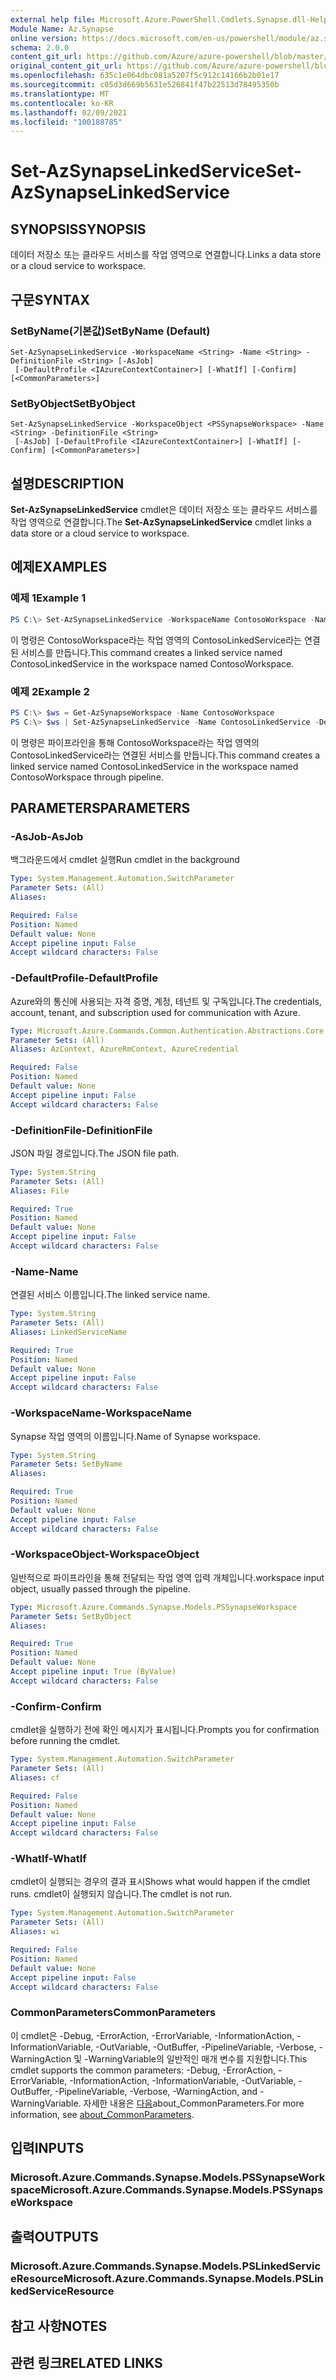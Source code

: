 ```yaml
---
external help file: Microsoft.Azure.PowerShell.Cmdlets.Synapse.dll-Help.xml
Module Name: Az.Synapse
online version: https://docs.microsoft.com/en-us/powershell/module/az.synapse/set-azsynapselinkedservice
schema: 2.0.0
content_git_url: https://github.com/Azure/azure-powershell/blob/master/src/Synapse/Synapse/help/Set-AzSynapseLinkedService.md
original_content_git_url: https://github.com/Azure/azure-powershell/blob/master/src/Synapse/Synapse/help/Set-AzSynapseLinkedService.md
ms.openlocfilehash: 635c1e064dbc081a5207f5c912c14166b2b01e17
ms.sourcegitcommit: c05d3d669b5631e526841f47b22513d78495350b
ms.translationtype: MT
ms.contentlocale: ko-KR
ms.lasthandoff: 02/09/2021
ms.locfileid: "100188785"
---
```

# <span data-ttu-id="a9cc5-101">Set-AzSynapseLinkedService</span><span class="sxs-lookup"><span data-stu-id="a9cc5-101">Set-AzSynapseLinkedService</span></span>

## <span data-ttu-id="a9cc5-102">SYNOPSIS</span><span class="sxs-lookup"><span data-stu-id="a9cc5-102">SYNOPSIS</span></span>
<span data-ttu-id="a9cc5-103">데이터 저장소 또는 클라우드 서비스를 작업 영역으로 연결합니다.</span><span class="sxs-lookup"><span data-stu-id="a9cc5-103">Links a data store or a cloud service to workspace.</span></span>

## <span data-ttu-id="a9cc5-104">구문</span><span class="sxs-lookup"><span data-stu-id="a9cc5-104">SYNTAX</span></span>

### <span data-ttu-id="a9cc5-105">SetByName(기본값)</span><span class="sxs-lookup"><span data-stu-id="a9cc5-105">SetByName (Default)</span></span>
```
Set-AzSynapseLinkedService -WorkspaceName <String> -Name <String> -DefinitionFile <String> [-AsJob]
 [-DefaultProfile <IAzureContextContainer>] [-WhatIf] [-Confirm] [<CommonParameters>]
```

### <span data-ttu-id="a9cc5-106">SetByObject</span><span class="sxs-lookup"><span data-stu-id="a9cc5-106">SetByObject</span></span>
```
Set-AzSynapseLinkedService -WorkspaceObject <PSSynapseWorkspace> -Name <String> -DefinitionFile <String>
 [-AsJob] [-DefaultProfile <IAzureContextContainer>] [-WhatIf] [-Confirm] [<CommonParameters>]
```

## <span data-ttu-id="a9cc5-107">설명</span><span class="sxs-lookup"><span data-stu-id="a9cc5-107">DESCRIPTION</span></span>
<span data-ttu-id="a9cc5-108">**Set-AzSynapseLinkedService** cmdlet은 데이터 저장소 또는 클라우드 서비스를 작업 영역으로 연결합니다.</span><span class="sxs-lookup"><span data-stu-id="a9cc5-108">The **Set-AzSynapseLinkedService** cmdlet links a data store or a cloud service to workspace.</span></span>

## <span data-ttu-id="a9cc5-109">예제</span><span class="sxs-lookup"><span data-stu-id="a9cc5-109">EXAMPLES</span></span>

### <span data-ttu-id="a9cc5-110">예제 1</span><span class="sxs-lookup"><span data-stu-id="a9cc5-110">Example 1</span></span>
```powershell
PS C:\> Set-AzSynapseLinkedService -WorkspaceName ContosoWorkspace -Name ContosoLinkedService -DefinitionFile "C:\\samples\\LinkedService.json"
```

<span data-ttu-id="a9cc5-111">이 명령은 ContosoWorkspace라는 작업 영역의 ContosoLinkedService라는 연결된 서비스를 만듭니다.</span><span class="sxs-lookup"><span data-stu-id="a9cc5-111">This command creates a linked service named ContosoLinkedService in the workspace named ContosoWorkspace.</span></span>

### <span data-ttu-id="a9cc5-112">예제 2</span><span class="sxs-lookup"><span data-stu-id="a9cc5-112">Example 2</span></span>
```powershell
PS C:\> $ws = Get-AzSynapseWorkspace -Name ContosoWorkspace
PS C:\> $ws | Set-AzSynapseLinkedService -Name ContosoLinkedService -DefinitionFile "C:\\samples\\LinkedService.json"
```

<span data-ttu-id="a9cc5-113">이 명령은 파이프라인을 통해 ContosoWorkspace라는 작업 영역의 ContosoLinkedService라는 연결된 서비스를 만듭니다.</span><span class="sxs-lookup"><span data-stu-id="a9cc5-113">This command creates a linked service named ContosoLinkedService in the workspace named ContosoWorkspace through pipeline.</span></span>

## <span data-ttu-id="a9cc5-114">PARAMETERS</span><span class="sxs-lookup"><span data-stu-id="a9cc5-114">PARAMETERS</span></span>

### <span data-ttu-id="a9cc5-115">-AsJob</span><span class="sxs-lookup"><span data-stu-id="a9cc5-115">-AsJob</span></span>
<span data-ttu-id="a9cc5-116">백그라운드에서 cmdlet 실행</span><span class="sxs-lookup"><span data-stu-id="a9cc5-116">Run cmdlet in the background</span></span>

```yaml
Type: System.Management.Automation.SwitchParameter
Parameter Sets: (All)
Aliases:

Required: False
Position: Named
Default value: None
Accept pipeline input: False
Accept wildcard characters: False
```

### <span data-ttu-id="a9cc5-117">-DefaultProfile</span><span class="sxs-lookup"><span data-stu-id="a9cc5-117">-DefaultProfile</span></span>
<span data-ttu-id="a9cc5-118">Azure와의 통신에 사용되는 자격 증명, 계정, 테넌트 및 구독입니다.</span><span class="sxs-lookup"><span data-stu-id="a9cc5-118">The credentials, account, tenant, and subscription used for communication with Azure.</span></span>

```yaml
Type: Microsoft.Azure.Commands.Common.Authentication.Abstractions.Core.IAzureContextContainer
Parameter Sets: (All)
Aliases: AzContext, AzureRmContext, AzureCredential

Required: False
Position: Named
Default value: None
Accept pipeline input: False
Accept wildcard characters: False
```

### <span data-ttu-id="a9cc5-119">-DefinitionFile</span><span class="sxs-lookup"><span data-stu-id="a9cc5-119">-DefinitionFile</span></span>
<span data-ttu-id="a9cc5-120">JSON 파일 경로입니다.</span><span class="sxs-lookup"><span data-stu-id="a9cc5-120">The JSON file path.</span></span>

```yaml
Type: System.String
Parameter Sets: (All)
Aliases: File

Required: True
Position: Named
Default value: None
Accept pipeline input: False
Accept wildcard characters: False
```

### <span data-ttu-id="a9cc5-121">-Name</span><span class="sxs-lookup"><span data-stu-id="a9cc5-121">-Name</span></span>
<span data-ttu-id="a9cc5-122">연결된 서비스 이름입니다.</span><span class="sxs-lookup"><span data-stu-id="a9cc5-122">The linked service name.</span></span>

```yaml
Type: System.String
Parameter Sets: (All)
Aliases: LinkedServiceName

Required: True
Position: Named
Default value: None
Accept pipeline input: False
Accept wildcard characters: False
```

### <span data-ttu-id="a9cc5-123">-WorkspaceName</span><span class="sxs-lookup"><span data-stu-id="a9cc5-123">-WorkspaceName</span></span>
<span data-ttu-id="a9cc5-124">Synapse 작업 영역의 이름입니다.</span><span class="sxs-lookup"><span data-stu-id="a9cc5-124">Name of Synapse workspace.</span></span>

```yaml
Type: System.String
Parameter Sets: SetByName
Aliases:

Required: True
Position: Named
Default value: None
Accept pipeline input: False
Accept wildcard characters: False
```

### <span data-ttu-id="a9cc5-125">-WorkspaceObject</span><span class="sxs-lookup"><span data-stu-id="a9cc5-125">-WorkspaceObject</span></span>
<span data-ttu-id="a9cc5-126">일반적으로 파이프라인을 통해 전달되는 작업 영역 입력 개체입니다.</span><span class="sxs-lookup"><span data-stu-id="a9cc5-126">workspace input object, usually passed through the pipeline.</span></span>

```yaml
Type: Microsoft.Azure.Commands.Synapse.Models.PSSynapseWorkspace
Parameter Sets: SetByObject
Aliases:

Required: True
Position: Named
Default value: None
Accept pipeline input: True (ByValue)
Accept wildcard characters: False
```

### <span data-ttu-id="a9cc5-127">-Confirm</span><span class="sxs-lookup"><span data-stu-id="a9cc5-127">-Confirm</span></span>
<span data-ttu-id="a9cc5-128">cmdlet을 실행하기 전에 확인 메시지가 표시됩니다.</span><span class="sxs-lookup"><span data-stu-id="a9cc5-128">Prompts you for confirmation before running the cmdlet.</span></span>

```yaml
Type: System.Management.Automation.SwitchParameter
Parameter Sets: (All)
Aliases: cf

Required: False
Position: Named
Default value: None
Accept pipeline input: False
Accept wildcard characters: False
```

### <span data-ttu-id="a9cc5-129">-WhatIf</span><span class="sxs-lookup"><span data-stu-id="a9cc5-129">-WhatIf</span></span>
<span data-ttu-id="a9cc5-130">cmdlet이 실행되는 경우의 결과 표시</span><span class="sxs-lookup"><span data-stu-id="a9cc5-130">Shows what would happen if the cmdlet runs.</span></span>
<span data-ttu-id="a9cc5-131">cmdlet이 실행되지 않습니다.</span><span class="sxs-lookup"><span data-stu-id="a9cc5-131">The cmdlet is not run.</span></span>

```yaml
Type: System.Management.Automation.SwitchParameter
Parameter Sets: (All)
Aliases: wi

Required: False
Position: Named
Default value: None
Accept pipeline input: False
Accept wildcard characters: False
```

### <span data-ttu-id="a9cc5-132">CommonParameters</span><span class="sxs-lookup"><span data-stu-id="a9cc5-132">CommonParameters</span></span>
<span data-ttu-id="a9cc5-133">이 cmdlet은 -Debug, -ErrorAction, -ErrorVariable, -InformationAction, -InformationVariable, -OutVariable, -OutBuffer, -PipelineVariable, -Verbose, -WarningAction 및 -WarningVariable의 일반적인 매개 변수를 지원합니다.</span><span class="sxs-lookup"><span data-stu-id="a9cc5-133">This cmdlet supports the common parameters: -Debug, -ErrorAction, -ErrorVariable, -InformationAction, -InformationVariable, -OutVariable, -OutBuffer, -PipelineVariable, -Verbose, -WarningAction, and -WarningVariable.</span></span> <span data-ttu-id="a9cc5-134">자세한 내용은 [다음](http://go.microsoft.com/fwlink/?LinkID=113216)about_CommonParameters.</span><span class="sxs-lookup"><span data-stu-id="a9cc5-134">For more information, see [about_CommonParameters](http://go.microsoft.com/fwlink/?LinkID=113216).</span></span>

## <span data-ttu-id="a9cc5-135">입력</span><span class="sxs-lookup"><span data-stu-id="a9cc5-135">INPUTS</span></span>

### <span data-ttu-id="a9cc5-136">Microsoft.Azure.Commands.Synapse.Models.PSSynapseWorkspace</span><span class="sxs-lookup"><span data-stu-id="a9cc5-136">Microsoft.Azure.Commands.Synapse.Models.PSSynapseWorkspace</span></span>

## <span data-ttu-id="a9cc5-137">출력</span><span class="sxs-lookup"><span data-stu-id="a9cc5-137">OUTPUTS</span></span>

### <span data-ttu-id="a9cc5-138">Microsoft.Azure.Commands.Synapse.Models.PSLinkedServiceResource</span><span class="sxs-lookup"><span data-stu-id="a9cc5-138">Microsoft.Azure.Commands.Synapse.Models.PSLinkedServiceResource</span></span>

## <span data-ttu-id="a9cc5-139">참고 사항</span><span class="sxs-lookup"><span data-stu-id="a9cc5-139">NOTES</span></span>

## <span data-ttu-id="a9cc5-140">관련 링크</span><span class="sxs-lookup"><span data-stu-id="a9cc5-140">RELATED LINKS</span></span>
